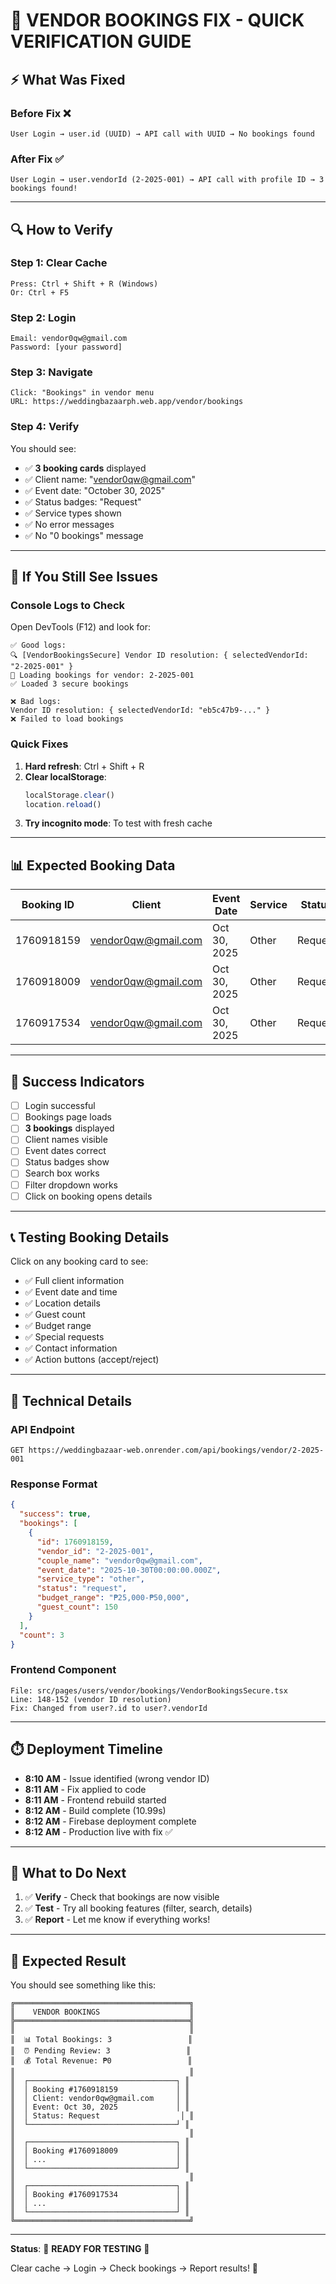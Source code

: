 # 🎯 VENDOR BOOKINGS FIX - QUICK VERIFICATION GUIDE

## ⚡ **What Was Fixed**

### **Before Fix** ❌
```
User Login → user.id (UUID) → API call with UUID → No bookings found
```

### **After Fix** ✅
```
User Login → user.vendorId (2-2025-001) → API call with profile ID → 3 bookings found!
```

---

## 🔍 **How to Verify**

### **Step 1: Clear Cache**
```
Press: Ctrl + Shift + R (Windows)
Or: Ctrl + F5
```

### **Step 2: Login**
```
Email: vendor0qw@gmail.com
Password: [your password]
```

### **Step 3: Navigate**
```
Click: "Bookings" in vendor menu
URL: https://weddingbazaarph.web.app/vendor/bookings
```

### **Step 4: Verify**
You should see:
- ✅ **3 booking cards** displayed
- ✅ Client name: "vendor0qw@gmail.com"
- ✅ Event date: "October 30, 2025"
- ✅ Status badges: "Request"
- ✅ Service types shown
- ✅ No error messages
- ✅ No "0 bookings" message

---

## 🐛 **If You Still See Issues**

### **Console Logs to Check**
Open DevTools (F12) and look for:

```
✅ Good logs:
🔍 [VendorBookingsSecure] Vendor ID resolution: { selectedVendorId: "2-2025-001" }
🔐 Loading bookings for vendor: 2-2025-001
✅ Loaded 3 secure bookings

❌ Bad logs:
Vendor ID resolution: { selectedVendorId: "eb5c47b9-..." }
❌ Failed to load bookings
```

### **Quick Fixes**
1. **Hard refresh**: Ctrl + Shift + R
2. **Clear localStorage**: 
   ```javascript
   localStorage.clear()
   location.reload()
   ```
3. **Try incognito mode**: To test with fresh cache

---

## 📊 **Expected Booking Data**

| Booking ID | Client | Event Date | Service | Status |
|------------|--------|------------|---------|--------|
| 1760918159 | vendor0qw@gmail.com | Oct 30, 2025 | Other | Request |
| 1760918009 | vendor0qw@gmail.com | Oct 30, 2025 | Other | Request |
| 1760917534 | vendor0qw@gmail.com | Oct 30, 2025 | Other | Request |

---

## 🎯 **Success Indicators**

- [ ] Login successful
- [ ] Bookings page loads
- [ ] **3 bookings** displayed
- [ ] Client names visible
- [ ] Event dates correct
- [ ] Status badges show
- [ ] Search box works
- [ ] Filter dropdown works
- [ ] Click on booking opens details

---

## 📞 **Testing Booking Details**

Click on any booking card to see:
- ✅ Full client information
- ✅ Event date and time
- ✅ Location details
- ✅ Guest count
- ✅ Budget range
- ✅ Special requests
- ✅ Contact information
- ✅ Action buttons (accept/reject)

---

## 🔧 **Technical Details**

### **API Endpoint**
```
GET https://weddingbazaar-web.onrender.com/api/bookings/vendor/2-2025-001
```

### **Response Format**
```json
{
  "success": true,
  "bookings": [
    {
      "id": 1760918159,
      "vendor_id": "2-2025-001",
      "couple_name": "vendor0qw@gmail.com",
      "event_date": "2025-10-30T00:00:00.000Z",
      "service_type": "other",
      "status": "request",
      "budget_range": "₱25,000-₱50,000",
      "guest_count": 150
    }
  ],
  "count": 3
}
```

### **Frontend Component**
```
File: src/pages/users/vendor/bookings/VendorBookingsSecure.tsx
Line: 148-152 (vendor ID resolution)
Fix: Changed from user?.id to user?.vendorId
```

---

## ⏱️ **Deployment Timeline**

- **8:10 AM** - Issue identified (wrong vendor ID)
- **8:11 AM** - Fix applied to code
- **8:11 AM** - Frontend rebuild started
- **8:12 AM** - Build complete (10.99s)
- **8:12 AM** - Firebase deployment complete
- **8:12 AM** - Production live with fix ✅

---

## 🚀 **What to Do Next**

1. ✅ **Verify** - Check that bookings are now visible
2. ✅ **Test** - Try all booking features (filter, search, details)
3. ✅ **Report** - Let me know if everything works!

---

## 🎉 **Expected Result**

You should see something like this:

```
╔═══════════════════════════════════════╗
║    VENDOR BOOKINGS                    ║
╠═══════════════════════════════════════╣
║                                       ║
║  📊 Total Bookings: 3                 ║
║  ⏰ Pending Review: 3                 ║
║  💰 Total Revenue: ₱0                 ║
║                                       ║
║  ┌─────────────────────────────────┐ ║
║  │ Booking #1760918159             │ ║
║  │ Client: vendor0qw@gmail.com     │ ║
║  │ Event: Oct 30, 2025             │ ║
║  │ Status: Request                  │ ║
║  └─────────────────────────────────┘ ║
║                                       ║
║  ┌─────────────────────────────────┐ ║
║  │ Booking #1760918009             │ ║
║  │ ...                             │ ║
║  └─────────────────────────────────┘ ║
║                                       ║
║  ┌─────────────────────────────────┐ ║
║  │ Booking #1760917534             │ ║
║  │ ...                             │ ║
║  └─────────────────────────────────┘ ║
╚═══════════════════════════════════════╝
```

---

**Status**: 🎯 **READY FOR TESTING** 🎯

Clear cache → Login → Check bookings → Report results! 🚀
